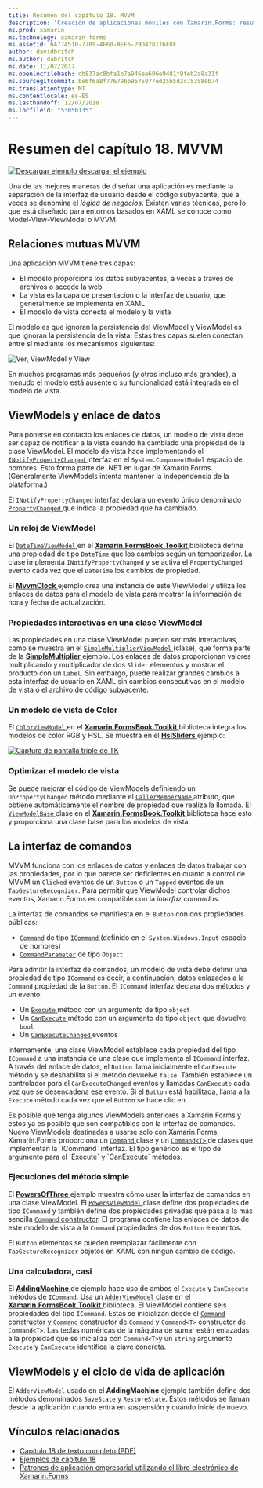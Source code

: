 ```yaml
---
title: Resumen del capítulo 18. MVVM
description: 'Creación de aplicaciones móviles con Xamarin.Forms: resumen del capítulo 18. MVVM'
ms.prod: xamarin
ms.technology: xamarin-forms
ms.assetid: 6A774510-7709-4F60-8EF5-29D478176F8F
author: davidbritch
ms.author: dabritch
ms.date: 11/07/2017
ms.openlocfilehash: db837ac8bfa1b7a946ee606e9481f9feb2a8a31f
ms.sourcegitcommit: be6f6a8f77679bb9675077ed25b5d2c753580b74
ms.translationtype: MT
ms.contentlocale: es-ES
ms.lasthandoff: 12/07/2018
ms.locfileid: "53050135"
---
```

# <a name="summary-of-chapter-18-mvvm"></a>Resumen del capítulo 18. MVVM

[![Descargar ejemplo](~/media/shared/download.png) descargar el ejemplo](https://github.com/xamarin/xamarin-forms-book-samples/tree/master/Chapter18)

Una de las mejores maneras de diseñar una aplicación es mediante la separación de la interfaz de usuario desde el código subyacente, que a veces se denomina el *lógica de negocios*. Existen varias técnicas, pero lo que está diseñado para entornos basados en XAML se conoce como Model-View-ViewModel o MVVM.

## <a name="mvvm-interrelationships"></a>Relaciones mutuas MVVM

Una aplicación MVVM tiene tres capas:

- El modelo proporciona los datos subyacentes, a veces a través de archivos o accede la web
- La vista es la capa de presentación o la interfaz de usuario, que generalmente se implementa en XAML
- El modelo de vista conecta el modelo y la vista

El modelo es que ignoran la persistencia del ViewModel y ViewModel es que ignoran la persistencia de la vista. Estas tres capas suelen conectan entre sí mediante los mecanismos siguientes:

![Ver, ViewModel y View](images/ch18fg03.png "MVVM")

En muchos programas más pequeños (y otros incluso más grandes), a menudo el modelo está ausente o su funcionalidad está integrada en el modelo de vista.

## <a name="viewmodels-and-data-binding"></a>ViewModels y enlace de datos

Para ponerse en contacto los enlaces de datos, un modelo de vista debe ser capaz de notificar a la vista cuando ha cambiado una propiedad de la clase ViewModel. El modelo de vista hace implementando el [ `INotifyPropertyChanged` ](xref:System.ComponentModel.INotifyPropertyChanged) interfaz en el `System.ComponentModel` espacio de nombres. Esto forma parte de .NET en lugar de Xamarin.Forms. (Generalmente ViewModels intenta mantener la independencia de la plataforma.)

El `INotifyPropertyChanged` interfaz declara un evento único denominado [ `PropertyChanged` ](xref:System.ComponentModel.INotifyPropertyChanged) que indica la propiedad que ha cambiado.

### <a name="a-viewmodel-clock"></a>Un reloj de ViewModel

El [ `DateTimeViewModel` ](https://github.com/xamarin/xamarin-forms-book-samples/blob/master/Libraries/Xamarin.FormsBook.Toolkit/Xamarin.FormsBook.Toolkit/DateTimeViewModel.cs) en el [ **Xamarin.FormsBook.Toolkit** ](https://github.com/xamarin/xamarin-forms-book-samples/tree/master/Libraries/Xamarin.FormsBook.Toolkit/Xamarin.FormsBook.Toolkit) biblioteca define una propiedad de tipo `DateTime` que los cambios según un temporizador. La clase implementa `INotifyPropertyChanged` y se activa el `PropertyChanged` evento cada vez que el `DateTime` los cambios de propiedad.

El [ **MvvmClock** ](https://github.com/xamarin/xamarin-forms-book-samples/tree/master/Chapter18/MvvmClock) ejemplo crea una instancia de este ViewModel y utiliza los enlaces de datos para el modelo de vista para mostrar la información de hora y fecha de actualización.

### <a name="interactive-properties-in-a-viewmodel"></a>Propiedades interactivas en una clase ViewModel

Las propiedades en una clase ViewModel pueden ser más interactivas, como se muestra en el [ `SimpleMultiplierViewModel` ](https://github.com/xamarin/xamarin-forms-book-samples/blob/master/Chapter18/SimpleMultiplier/SimpleMultiplier/SimpleMultiplier/SimpleMultiplierViewModel.cs) (clase), que forma parte de la [ **SimpleMultiplier** ](https://github.com/xamarin/xamarin-forms-book-samples/tree/master/Chapter18/SimpleMultiplier) ejemplo. Los enlaces de datos proporcionan valores multiplicando y multiplicador de dos `Slider` elementos y mostrar el producto con un `Label`. Sin embargo, puede realizar grandes cambios a esta interfaz de usuario en XAML sin cambios consecutivas en el modelo de vista o el archivo de código subyacente.

### <a name="a-color-viewmodel"></a>Un modelo de vista de Color

El [ `ColorViewModel` ](https://github.com/xamarin/xamarin-forms-book-samples/blob/master/Libraries/Xamarin.FormsBook.Toolkit/Xamarin.FormsBook.Toolkit/ColorViewModel.cs) en el [ **Xamarin.FormsBook.Toolkit** ](https://github.com/xamarin/xamarin-forms-book-samples/tree/master/Libraries/Xamarin.FormsBook.Toolkit/Xamarin.FormsBook.Toolkit) biblioteca integra los modelos de color RGB y HSL. Se muestra en el [ **HslSliders** ](https://github.com/xamarin/xamarin-forms-book-samples/tree/master/Chapter18/HslSliders) ejemplo:

[![Captura de pantalla triple de TK](images/ch18fg08-small.png "modelo de Color HSL")](images/ch18fg08-large.png#lightbox "modelo de Color HSL")

### <a name="streamlining-the-viewmodel"></a>Optimizar el modelo de vista

Se puede mejorar el código de ViewModels definiendo un `OnPropertyChanged` método mediante el [ `CallerMemberName` ](xref:System.Runtime.CompilerServices.CallerMemberNameAttribute) atributo, que obtiene automáticamente el nombre de propiedad que realiza la llamada. El [ `ViewModelBase` ](https://github.com/xamarin/xamarin-forms-book-samples/blob/master/Libraries/Xamarin.FormsBook.Toolkit/Xamarin.FormsBook.Toolkit/ViewModelBase.cs) clase en el [ **Xamarin.FormsBook.Toolkit** ](https://github.com/xamarin/xamarin-forms-book-samples/tree/master/Libraries/Xamarin.FormsBook.Toolkit/Xamarin.FormsBook.Toolkit) biblioteca hace esto y proporciona una clase base para los modelos de vista.

## <a name="the-command-interface"></a>La interfaz de comandos

MVVM funciona con los enlaces de datos y enlaces de datos trabajar con las propiedades, por lo que parece ser deficientes en cuanto a control de MVVM un `Clicked` eventos de un `Button` o un `Tapped` eventos de un `TapGestureRecognizer`. Para permitir que ViewModel controlar dichos eventos, Xamarin.Forms es compatible con la *interfaz comandos*.

La interfaz de comandos se manifiesta en el `Button` con dos propiedades públicas:

- [`Command`](xref:Xamarin.Forms.Button.Command) de tipo [ `ICommand` ](xref:System.Windows.Input.ICommand) (definido en el `System.Windows.Input` espacio de nombres)
- [`CommandParameter`](xref:Xamarin.Forms.Button.CommandParameter) de tipo `Object`

Para admitir la interfaz de comandos, un modelo de vista debe definir una propiedad de tipo `ICommand` es decir, a continuación, datos enlazados a la `Command` propiedad de la `Button`. El `ICommand` interfaz declara dos métodos y un evento:

- Un [ `Execute` ](xref:System.Windows.Input.ICommand.Execute(System.Object)) método con un argumento de tipo `object`
- Un [ `CanExecute` ](xref:System.Windows.Input.ICommand.CanExecute(System.Object)) método con un argumento de tipo `object` que devuelve `bool`
- Un [ `CanExecuteChanged` ](xref:System.Windows.Input.ICommand.CanExecuteChanged) eventos

Internamente, una clase ViewModel establece cada propiedad del tipo `ICommand` a una instancia de una clase que implementa el `ICommand` interfaz. A través del enlace de datos, el `Button` llama inicialmente el `CanExecute` método y se deshabilita si el método devuelve `false`. También establece un controlador para el `CanExecuteChanged` eventos y llamadas `CanExecute` cada vez que se desencadena ese evento. Si el `Button` está habilitada, llama a la `Execute` método cada vez que el `Button` se hace clic en.

Es posible que tenga algunos ViewModels anteriores a Xamarin.Forms y estos ya es posible que son compatibles con la interfaz de comandos. Nuevo ViewModels destinadas a usarse solo con Xamarin.Forms, Xamarin.Forms proporciona un [ `Command` ](xref:Xamarin.Forms.Command) clase y un [ `Command<T>` ](xref:Xamarin.Forms.Command`1) de clases que implementan la `ICommand` interfaz. El tipo genérico es el tipo de argumento para el `Execute` y `CanExecute` métodos.

### <a name="simple-method-executions"></a>Ejecuciones del método simple

El [ **PowersOfThree** ](https://github.com/xamarin/xamarin-forms-book-samples/tree/master/Chapter18/PowersOfThree) ejemplo muestra cómo usar la interfaz de comandos en una clase ViewModel. El [ `PowersViewModel` ](https://github.com/xamarin/xamarin-forms-book-samples/blob/master/Chapter18/PowersOfThree/PowersOfThree/PowersOfThree/PowersViewModel.cs) clase define dos propiedades de tipo `ICommand` y también define dos propiedades privadas que pasa a la más sencilla [ `Command` constructor](xref:Xamarin.Forms.Command.%23ctor(System.Action)). El programa contiene los enlaces de datos de este modelo de vista a la `Command` propiedades de dos `Button` elementos.

El `Button` elementos se pueden reemplazar fácilmente con `TapGestureRecognizer` objetos en XAML con ningún cambio de código.

### <a name="a-calculator-almost"></a>Una calculadora, casi

El [ **AddingMachine** ](https://github.com/xamarin/xamarin-forms-book-samples/tree/master/Chapter18/AddingMachine) de ejemplo hace uso de ambos el `Execute` y `CanExecute` métodos de `ICommand`. Usa un [ `AdderViewModel` ](https://github.com/xamarin/xamarin-forms-book-samples/blob/master/Libraries/Xamarin.FormsBook.Toolkit/Xamarin.FormsBook.Toolkit/AdderViewModel.cs) clase en el [ **Xamarin.FormsBook.Toolkit** ](https://github.com/xamarin/xamarin-forms-book-samples/blob/master/Libraries/Xamarin.FormsBook.Toolkit/Xamarin.FormsBook.Toolkit/AdderViewModel.cs) biblioteca. El ViewModel contiene seis propiedades del tipo `ICommand`. Estas se inicializan desde el [ `Command` constructor](xref:Xamarin.Forms.Command.%23ctor(System.Action)) y [ `Command` constructor](xref:Xamarin.Forms.Command.%23ctor(System.Action,System.Func{System.Boolean})) de `Command` y [ `Command<T>` constructor](https://developer.xamarin.com/api/constructor/Xamarin.Forms.Command%3CT%3E.Command%3CT%3E/p/System.Action%7BT%7D/System.Func%7BT,System.Boolean%7D/) de `Command<T>`. Las teclas numéricas de la máquina de sumar están enlazadas a la propiedad que se inicializa con `Command<T>`y un `string` argumento `Execute` y `CanExecute` identifica la clave concreta.

## <a name="viewmodels-and-the-application-lifecycle"></a>ViewModels y el ciclo de vida de aplicación

El `AdderViewModel` usado en el **AddingMachine** ejemplo también define dos métodos denominados `SaveState` y `RestoreState`. Estos métodos se llaman desde la aplicación cuando entra en suspensión y cuando inicie de nuevo.



## <a name="related-links"></a>Vínculos relacionados

- [Capítulo 18 de texto completo (PDF)](https://download.xamarin.com/developer/xamarin-forms-book/XamarinFormsBook-Ch18-Apr2016.pdf)
- [Ejemplos de capítulo 18](https://github.com/xamarin/xamarin-forms-book-samples/tree/master/Chapter18)
- [Patrones de aplicación empresarial utilizando el libro electrónico de Xamarin.Forms](~/xamarin-forms/enterprise-application-patterns/index.md)
